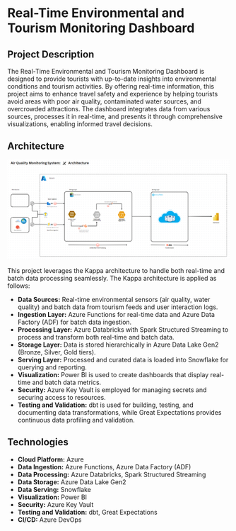 # Real-Time Environmental and Tourism Monitoring Dashboard

## Project Description

The Real-Time Environmental and Tourism Monitoring Dashboard is designed to provide tourists with up-to-date insights into environmental conditions and tourism activities. By offering real-time information, this project aims to enhance travel safety and experience by helping tourists avoid areas with poor air quality, contaminated water sources, and overcrowded attractions. The dashboard integrates data from various sources, processes it in real-time, and presents it through comprehensive visualizations, enabling informed travel decisions.

## Architecture
![Architecture Diagram](air-quality-architecture.png)

This project leverages the Kappa architecture to handle both real-time and batch data processing seamlessly. The Kappa architecture is applied as follows:

- **Data Sources:** Real-time environmental sensors (air quality, water quality) and batch data from tourism feeds and user interaction logs.
- **Ingestion Layer:** Azure Functions for real-time data and Azure Data Factory (ADF) for batch data ingestion.
- **Processing Layer:** Azure Databricks with Spark Structured Streaming to process and transform both real-time and batch data.
- **Storage Layer:** Data is stored hierarchically in Azure Data Lake Gen2 (Bronze, Silver, Gold tiers).
- **Serving Layer:** Processed and curated data is loaded into Snowflake for querying and reporting.
- **Visualization:** Power BI is used to create dashboards that display real-time and batch data metrics.
- **Security:** Azure Key Vault is employed for managing secrets and securing access to resources.
- **Testing and Validation:** dbt is used for building, testing, and documenting data transformations, while Great Expectations provides continuous data profiling and validation.

## Technologies

- **Cloud Platform:** Azure
- **Data Ingestion:** Azure Functions, Azure Data Factory (ADF)
- **Data Processing:** Azure Databricks, Spark Structured Streaming
- **Data Storage:** Azure Data Lake Gen2
- **Data Serving:** Snowflake
- **Visualization:** Power BI
- **Security:** Azure Key Vault
- **Testing and Validation:** dbt, Great Expectations
- **CI/CD:** Azure DevOps


